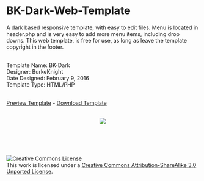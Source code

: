 # BK-Dark-Web-Template<br />
A dark based responsive template, with easy to edit files. Menu is located in header.php and is very easy to add more menu items, including drop downs. This web template, is free for use, as long as leave the template copyright in the footer.<br /><br />

Template Name: BK-Dark<br />
Designer: BurkeKnight<br />
Date Designed: February 9, 2016<br />
Template Type: HTML/PHP<br /><br />

<a href="http://www.burkeknight.com/demos/bkdark/" target="_blank">Preview Template</a> - <a href="https://github.com/BurkeKnight-Enterprises/BK-Dark-Web-Template/releases/download/1.0/BK-Dark-Web-Template_1_0.zip">Download Template</a><br /><br />

<div align="center"><img src="http://bkd.pw/bkt/BK_Dark.png" /></div><br /><br />

<br /><br /><a rel="license" href="http://creativecommons.org/licenses/by-sa/3.0/deed.en_US"><img alt="Creative Commons License" style="border-width:0" src="http://i.creativecommons.org/l/by-sa/3.0/88x31.png" /></a><br />This work is licensed under a <a rel="license" href="http://creativecommons.org/licenses/by-sa/3.0/deed.en_US">Creative Commons Attribution-ShareAlike 3.0 Unported License</a>.


